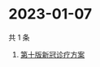 # 2023-01-07

共 1 条

<!-- BEGIN -->
<!-- 最后更新时间 Sat Jan 07 2023 05:02:32 GMT+0800 (China Standard Time) -->

1. [第十版新冠诊疗方案](https://www.zhihu.com/search?q=第十版新冠诊疗方案)

<!-- END -->

